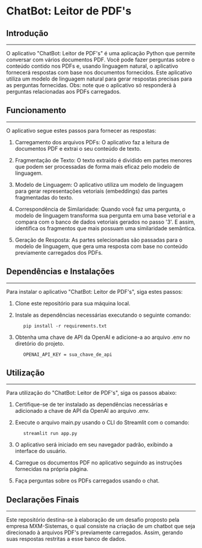 # ChatBot: Leitor de PDF's

## Introdução
------------
O aplicativo "ChatBot: Leitor de PDF's" é uma aplicação Python que permite conversar com vários documentos PDF. Você pode fazer perguntas sobre o conteúdo contido nos PDFs e, usando linguagem natural, o aplicativo fornecerá respostas com base nos documentos fornecidos. Este aplicativo utiliza um modelo de linguagem natural para gerar respostas precisas para as perguntas fornecidas. 
Obs: note que o aplicativo só responderá à perguntas relacionadas aos PDFs carregados.

## Funcionamento
------------
O aplicativo segue estes passos para fornecer as respostas:

1. Carregamento dos arquivos PDFs: O aplicativo faz a leitura de documentos PDF e extrai o seu conteúdo de texto.

2. Fragmentação de Texto: O texto extraído é dividido em partes menores que podem ser processadas de forma mais eficaz pelo modelo de linguagem.

3. Modelo de Linguagem: O aplicativo utiliza um modelo de linguagem para gerar representações vetoriais (embeddings) das partes fragmentadas do texto.

4. Correspondência de Similaridade: Quando você faz uma pergunta, o modelo de linguagem transforma sua pergunta em uma base vetorial e a compara com o banco de dados vetoriais gerados no passo '3'. E assim, identifica os fragmentos que mais possuam uma similaridade semântica.

5. Geração de Resposta: As partes selecionadas são passadas para o modelo de linguagem, que gera uma resposta com base no conteúdo previamente carregados dos PDFs.

## Dependências e Instalações
------------
Para instalar o aplicativo "ChatBot: Leitor de PDF's", siga estes passos:

1. Clone este repositório para sua máquina local.

2. Instale as dependências necessárias executando o seguinte comando:
   ```
      pip install -r requirements.txt
   ```

3. Obtenha uma chave de API da OpenAI e adicione-a ao arquivo .env no diretório do projeto.
   ```
      OPENAI_API_KEY = sua_chave_de_api
   ```

## Utilização
------------
Para utilização do "ChatBot: Leitor de PDF's", siga os passos abaixo:

1. Certifique-se de ter instalado as dependências necessárias e adicionado a chave de API da OpenAI ao arquivo .env.

2. Execute o arquivo main.py usando o CLI do Streamlit com o comando:
   ```
      streamlit run app.py
   ```

3. O aplicativo será iniciado em seu navegador padrão, exibindo a interface do usuário.

4. Carregue os documentos PDF no aplicativo seguindo as instruções fornecidas na própria página.

5. Faça perguntas sobre os PDFs carregados usando o chat.

## Declarações Finais
------------
Este repositório destina-se à elaboração de um desafio proposto pela empresa MXM-Sistemas, o qual consiste na criação de um chatbot que seja direcionado à arquivos PDF's previamente carregados. Assim, gerando suas respostas restritas a esse banco de dados.